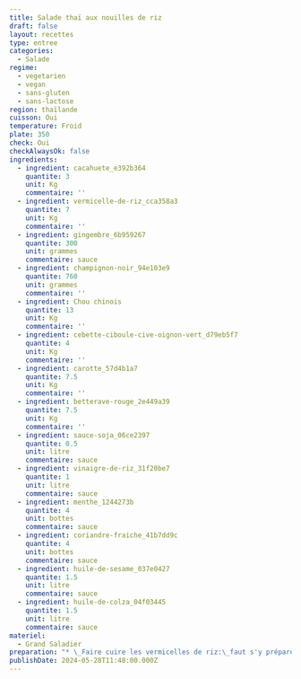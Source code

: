 ```yaml
---
title: Salade thaï aux nouilles de riz
draft: false
layout: recettes
type: entree
categories:
  - Salade
regime:
  - vegetarien
  - vegan
  - sans-gluten
  - sans-lactose
region: thaïlande
cuisson: Oui
temperature: Froid
plate: 350
check: Oui
checkAlwaysOk: false
ingredients:
  - ingredient: cacahuete_e392b364
    quantite: 3
    unit: Kg
    commentaire: ''
  - ingredient: vermicelle-de-riz_cca358a3
    quantite: 7
    unit: Kg
    commentaire: ''
  - ingredient: gingembre_6b959267
    quantite: 300
    unit: grammes
    commentaire: sauce
  - ingredient: champignon-noir_94e103e9
    quantite: 760
    unit: grammes
    commentaire: ''
  - ingredient: Chou chinois
    quantite: 13
    unit: Kg
    commentaire: ''
  - ingredient: cebette-ciboule-cive-oignon-vert_d79eb5f7
    quantite: 4
    unit: Kg
    commentaire: ''
  - ingredient: carotte_57d4b1a7
    quantite: 7.5
    unit: Kg
    commentaire: ''
  - ingredient: betterave-rouge_2e449a39
    quantite: 7.5
    unit: Kg
    commentaire: ''
  - ingredient: sauce-soja_06ce2397
    quantite: 0.5
    unit: litre
    commentaire: sauce
  - ingredient: vinaigre-de-riz_31f20be7
    quantite: 1
    unit: litre
    commentaire: sauce
  - ingredient: menthe_1244273b
    quantite: 4
    unit: bottes
    commentaire: sauce
  - ingredient: coriandre-fraiche_41b7dd9c
    quantite: 4
    unit: bottes
    commentaire: sauce
  - ingredient: huile-de-sesame_037e0427
    quantite: 1.5
    unit: litre
    commentaire: sauce
  - ingredient: huile-de-colza_04f03445
    quantite: 1.5
    unit: litre
    commentaire: sauce
materiel:
  - Grand Saladier
preparation: "* \_Faire cuire les vermicelles de riz:\_faut s'y préparer un peu et être 2 dispo! les vermicelles cuisent en très peu de temps, une fois qu'on les mets dans l'eau, on les sort vite, d'où l'importance d'avoir le poste pour égoutter et refroidir dans l'évier dispo!! et en général, on peut faire des sessions où on cuit entre 2 et 3 kilos à la fois; donc dans une casserole d'eau bouillante, quand ça bout jeter les vermicelles, compter 3min et les égoutter immédiatement et mettre sous l'eau froide la passoire jusqu’à complet refroidissement\n* Ensuite il faut couper\_les betteraves, les carottes, les cébettes, et le choux chinois en tout petit, mini rapé ou bâtonnets, ou à l'économe, selon comment la personne qui gère la recette préfère!\n* Il faut réhydrater\_les champignons noirs dans de l'eau bouillante, une trentaine de minutes suffisent en général, et s'ils sont trop gros quand on les as égoutté, on peut les recouper\n* Concassés\_le cacahuètes\n* \_Tout mélanger\n\n**et préparer la sauce:**\n\n* On coupe en petit les herbes et le gingembre, puis on les mélange aux liquides. Selon les gouts on peut en faire une avec du piment en poudre dedans!"
publishDate: 2024-05-28T11:48:00.000Z
---
```


